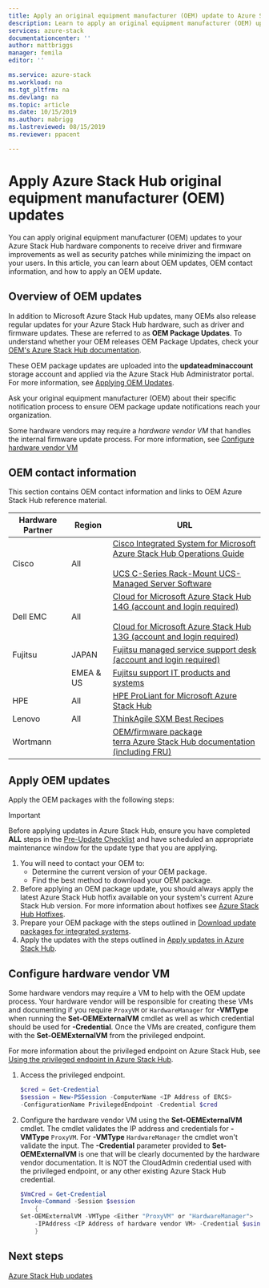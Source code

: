 ```yaml
---
title: Apply an original equipment manufacturer (OEM) update to Azure Stack Hub | Microsoft Docs
description: Learn to apply an original equipment manufacturer (OEM) update to Azure Stack Hub.
services: azure-stack
documentationcenter: ''
author: mattbriggs
manager: femila
editor: ''

ms.service: azure-stack
ms.workload: na
ms.tgt_pltfrm: na
ms.devlang: na
ms.topic: article
ms.date: 10/15/2019
ms.author: mabrigg
ms.lastreviewed: 08/15/2019
ms.reviewer: ppacent 

---
```


# Apply Azure Stack Hub original equipment manufacturer (OEM) updates

You can apply original equipment manufacturer (OEM) updates to your Azure Stack Hub hardware components to receive driver and firmware improvements as well as security patches while minimizing the impact on your users. In this article, you can learn about OEM updates, OEM contact information, and how to apply an OEM update.

## Overview of OEM updates

In addition to Microsoft Azure Stack Hub updates, many OEMs also release regular updates for your Azure Stack Hub hardware, such as driver and firmware updates. These are referred to as **OEM Package Updates**. To understand whether your OEM releases OEM Package Updates, check your [OEM's Azure Stack Hub documentation](#oem-contact-information).

These OEM package updates are uploaded into the **updateadminaccount** storage account and applied via the Azure Stack Hub Administrator portal. For more information, see [Applying OEM Updates](#apply-oem-updates).

Ask your original equipment manufacturer (OEM) about their specific notification process to ensure OEM package update notifications reach your organization.

Some hardware vendors may require a *hardware vendor VM* that handles the internal firmware update process. For more information, see [Configure hardware vendor VM](#configure-hardware-vendor-vm)

## OEM contact information 

This section contains OEM contact information and links to OEM Azure Stack Hub reference material.

| Hardware Partner | Region | URL |
|------------------|--------|-------------------------------------------------------------------------------------------------------------------------------------------------------------------------------------------------------------------------------------------------------------------------------------------------------------------------------------------|
| Cisco | All | [Cisco Integrated System for Microsoft Azure Stack Hub Operations Guide]()<br><br>[UCS C-Series Rack-Mount UCS-Managed Server Software](https://aka.ms/aa708e2) |
| Dell EMC | All | [Cloud for Microsoft Azure Stack Hub 14G (account and login required)](https://support.emc.com/downloads/44615_Cloud-for-Microsoft-Azure-Stack-14G)<br><br>[Cloud for Microsoft Azure Stack Hub 13G (account and login required)](https://support.emc.com/downloads/42238_Cloud-for-Microsoft-Azure-Stack-13G) |
| Fujitsu | JAPAN | [Fujitsu managed service support desk (account and login required)](https://eservice.fujitsu.com/supportdesk-web/) |
|  | EMEA & US | [Fujitsu support IT products and systems](https://support.ts.fujitsu.com/IndexContact.asp?lng=COM&ln=no&LC=del) |
| HPE | All | [HPE ProLiant for Microsoft Azure Stack Hub](http://www.hpe.com/info/MASupdates) |
| Lenovo | All | [ThinkAgile SXM Best Recipes](https://datacentersupport.lenovo.com/us/en/solutions/ht505122)
| Wortmann |  | [OEM/firmware package](https://aka.ms/AA6z600)<br>[terra Azure Stack Hub documentation (including FRU)](https://aka.ms/aa6zktc)

## Apply OEM updates

Apply the OEM packages with the following steps:

> [!IMPORTANT]
> Before applying updates in Azure Stack Hub, ensure you have completed **ALL** steps in the [Pre-Update Checklist](release-notes-checklist.md) and have scheduled an appropriate maintenance window for the update type that you are applying.

1. You will need to contact your OEM to:
      - Determine the current version of your OEM package.  
      - Find the best method to download your OEM package.  
2. Before applying an OEM package update, you should always apply the latest Azure Stack Hub hotfix available on your system's current Azure Stack Hub version. For more information about hotfixes see [Azure Stack Hub Hotfixes](https://docs.microsoft.com/azure-stack/operator/azure-stack-servicing-policy).
3. Prepare your OEM package with the steps outlined in [Download update packages for integrated systems](azure-stack-servicing-policy.md).
4. Apply the updates with the steps outlined in [Apply updates in Azure Stack Hub](azure-stack-apply-updates.md).

## Configure hardware vendor VM

Some hardware vendors may require a VM to help with the OEM update process. Your hardware vendor will be responsible for creating these VMs and documenting if you require `ProxyVM` or `HardwareManager` for **-VMType** when running the **Set-OEMExternalVM** cmdlet as well as which credential should be used for **-Credential**. Once the VMs are created, configure them with the **Set-OEMExternalVM** from the privileged endpoint.

For more information about the privileged endpoint on Azure Stack Hub, see [Using the privileged endpoint in Azure Stack Hub](azure-stack-privileged-endpoint.md).

1.  Access the privileged endpoint.

    ```powershell  
    $cred = Get-Credential
    $session = New-PSSession -ComputerName <IP Address of ERCS>
    -ConfigurationName PrivilegedEndpoint -Credential $cred
    ```

2. Configure the hardware vendor VM using the **Set-OEMExternalVM** cmdlet. The cmdlet validates the IP address and credentials for **-VMType** `ProxyVM`. For **-VMType** `HardwareManager` the cmdlet won't validate the input. The **-Credential** parameter provided to **Set-OEMExternalVM** is one that will be clearly documented by the hardware vendor documentation.  It is NOT the CloudAdmin credential used with the privileged endpoint, or any other existing Azure Stack Hub credential.

    ```powershell  
    $VmCred = Get-Credential
    Invoke-Command -Session $session
        { 
    Set-OEMExternalVM -VMType <Either "ProxyVM" or "HardwareManager">
        -IPAddress <IP Address of hardware vendor VM> -Credential $using:VmCred
        }
    ```

## Next steps

[Azure Stack Hub updates](azure-stack-updates.md)

